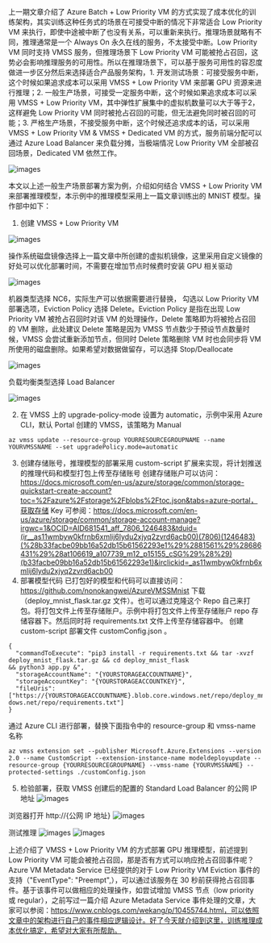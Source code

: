 上一期文章介绍了 Azure Batch + Low Priority VM 的方式实现了成本优化的训练架构，其实训练这种任务式的场景在可接受中断的情况下非常适合 Low Priority VM 来执行，即使中途被中断了也没有关系，可以重新来执行。推理场景就略有不同，推理通常是一个 Always On 永久在线的服务，不太接受中断。Low Priority VM 同时支持 VMSS 服务，但推理场景下 Low Priority VM 可能被抢占召回，这势必会影响推理服务的可用性。所以在推理场景下，可以基于服务可用性的容忍度做进一步区分然后来选择适合产品服务架构，1. 开发测试场景：可接受服务中断，这个时候如果追求成本可以采用 VMSS + Low Priority VM 来部署 GPU 资源来进行推理；2. 一般生产场景，可接受一定服务中断，这个时候如果追求成本可以采用 VMSS + Low Priority VM，其中弹性扩展集中的虚拟机数量可以大于等于2，这样避免 Low Priority VM 同时被抢占召回的可能，但无法避免同时被召回的可能；3. 严格生产场景，不接受服务中断，这个时候还追求成本的话，可以采用 VMSS + Low Priority VM & VMSS + Dedicated VM 的方式，服务前端分配可以通过 Azure Load Balancer 来负载分摊，当极端情况 Low Priority VM 全部被召回场景，Dedicated VM 依然工作。

![images](https://github.com/JanlenHu/OCPChinaPTSALLDOCS/blob/master/01.BLOG/images/多快好省%20--%20Azure%20VMSS%20AI%20推理篇1.png)

 
本文以上述一般生产场景部署方案为例，介绍如何结合 VMSS + Low Priority VM 来部署推理模型，本示例中的推理模型采用上一篇文章训练出的 MNIST 模型。操作部中如下：
1. 创建 VMSS + Low Priority VM

![images](https://github.com/JanlenHu/OCPChinaPTSALLDOCS/blob/master/01.BLOG/images/多快好省%20--%20Azure%20VMSS%20AI%20推理篇2.png)

操作系统磁盘镜像选择上一篇文章中所创建的虚拟机镜像，这里采用自定义镜像的好处可以优化部署时间，不需要在增加节点时候费时安装 GPU 相关驱动

![images](https://github.com/JanlenHu/OCPChinaPTSALLDOCS/blob/master/01.BLOG/images/多快好省%20--%20Azure%20VMSS%20AI%20推理篇3.png)


机器类型选择 NC6，实际生产可以依据需要进行替换， 勾选以 Low Priority VM 部署选项，Eviction Policy 选择 Delete。Eviction Policy 是指在出现 Low Priority VM 被抢占召回时对该 VM 的处理操作，Delete 策略即为将被抢占召回的 VM 删除，此处建议 Delete 策略是因为 VMSS 节点数少于预设节点数量时候，VMSS 会尝试重新添加节点，但同时 Delete 策略删除 VM 时也会同步将 VM 所使用的磁盘删除。如果希望对数据做留存，可以选择 Stop/Deallocate

![images](https://github.com/JanlenHu/OCPChinaPTSALLDOCS/blob/master/01.BLOG/images/多快好省%20--%20Azure%20VMSS%20AI%20推理篇4.png)

负载均衡类型选择 Load Balancer

![images](https://github.com/JanlenHu/OCPChinaPTSALLDOCS/blob/master/01.BLOG/images/多快好省%20--%20Azure%20VMSS%20AI%20推理篇5.png)

2. 在 VMSS 上的 upgrade-policy-mode 设置为 automatic，示例中采用 Azure CLI，默认 Portal 创建的 VMSS，该策略为 Manual

`az vmss update --resource-group YOURRESOURCEGROUPNAME --name YOURVMSSNAME --set upgradePolicy.mode=automatic`

3. 创建存储账号，推理模型的部署采用 custom-script 扩展来实现，将计划推送的推理代码和模型打包上传至存储账号
创建存储账户可以访问：https://docs.microsoft.com/en-us/azure/storage/common/storage-quickstart-create-account?toc=%2Fazure%2Fstorage%2Fblobs%2Ftoc.json&tabs=azure-portal，获取存储 Key 可参阅：https://docs.microsoft.com/en-us/azure/storage/common/storage-account-manage?irgwc=1&OCID=AID681541_aff_7806_1246483&tduid=(ir__as11wmbyw0kfrnb6xmlij6lydu2xjyq2zvrd6acb00)(7806)(1246483)(%28b33facbe09bb16a52db15b61562293e1%29%2881561%29%28686431%29%28at106619_a107739_m12_p15155_cSG%29%28%29)(b33facbe09bb16a52db15b61562293e1)&irclickid=_as11wmbyw0kfrnb6xmlij6lydu2xjyq2zvrd6acb00
4. 部署模型代码
已打包好的模型和代码可以直接访问：https://github.com/nonokangwei/AzureVMSSMnist 下载（deploy_mnist_flask.tar.gz 文件）。也可以通过克隆这个 Repo 自己来打包。将打包文件上传至存储账户。示例中将打包文件上传至存储账户 repo 存储容器下。然后同时将 requirements.txt 文件上传至存储容器中。
创建 custom-script 部署文件 customConfig.json 。
```
{
  "commandToExecute": "pip3 install -r requirements.txt && tar -xvzf deploy_mnist_flask.tar.gz && cd deploy_mnist_flask
&& python3 app.py &",
  "storageAccountName": "{YOURSTORAGEACCOUNTNAME}",
  "storageAccountKey": "{YOURSTORAGEACCOUNTKEY}",
  "fileUris": ["https://{YOURSTORAGEACCOUNTNAME}.blob.core.windows.net/repo/deploy_mnist_flask.tar.gz","https://{YOURSTORAGEACCOUNTNAME}.blob.core.win
dows.net/repo/requirements.txt"]
}
```
通过 Azure CLI 进行部署，替换下面指令中的 resource-group 和 vmss-name 名称
```
az vmss extension set --publisher Microsoft.Azure.Extensions --version 2.0 --name CustomScript --extension-instance-name modeldeployupdate --resource-group {YOURRESOURCEGROUPNAME} --vmss-name {YOURVMSSNAME} --protected-settings ./customConfig.json
```
5. 检验部署，获取 VMSS 创建后的配置的 Standard Load Balancer 的公网 IP 地址
![images](https://github.com/JanlenHu/OCPChinaPTSALLDOCS/blob/master/01.BLOG/images/多快好省%20--%20Azure%20VMSS%20AI%20推理篇6.png)

浏览器打开 http://{公网 IP 地址}
![images](https://github.com/JanlenHu/OCPChinaPTSALLDOCS/blob/master/01.BLOG/images/多快好省%20--%20Azure%20VMSS%20AI%20推理篇7.png)

测试推理
![images](https://github.com/JanlenHu/OCPChinaPTSALLDOCS/blob/master/01.BLOG/images/多快好省%20--%20Azure%20VMSS%20AI%20推理篇8.png)
![images](https://github.com/JanlenHu/OCPChinaPTSALLDOCS/blob/master/01.BLOG/images/多快好省%20--%20Azure%20VMSS%20AI%20推理篇9.png)

上述介绍了 VMSS + Low Priority VM 的方式部署 GPU 推理模型，前述提到 Low Priority VM 可能会被抢占召回，那是否有方式可以响应抢占召回事件呢？Azure VM Metadata Service 已经提供的对于 Low Priority VM Eviction 事件的支持（"EventType": "Preempt",），可以通过该服务在 30 秒前获得抢占召回事件。基于该事件可以做相应的处理操作，如尝试增加 VMSS 节点（low priority 或 regular），之前写过一篇介绍 Azure Metadata Service 事件处理的文章，大家可以参阅：https://www.cnblogs.com/wekang/p/10455744.html，可以依照文章中的架构进行自己的事件相应逻辑设计。好了今天就介绍到这里，训练推理成本优化搞定，希望对大家有所帮助。

